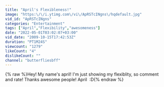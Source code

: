 ```yaml
---
title: "April's Flexibleness!"
image: "https:\/\/i.ytimg.com\/vi\/ApRSTcINgns\/hqdefault.jpg"
vid_id: "ApRSTcINgns"
categories: "Entertainment"
tags: ["April","Flexibility","awesomeness"]
date: "2022-05-01T03:02:07+03:00"
vid_date: "2009-10-15T17:42:53Z"
duration: "PT1M24S"
viewcount: "1279"
likeCount: "4"
dislikeCount: ""
channel: "butterfliesbff"
---
```

{% raw %}Hey! My name's april! I'm just showing my flexiblity, so comment and rate! Thanks awesome people! April  :D{% endraw %}

